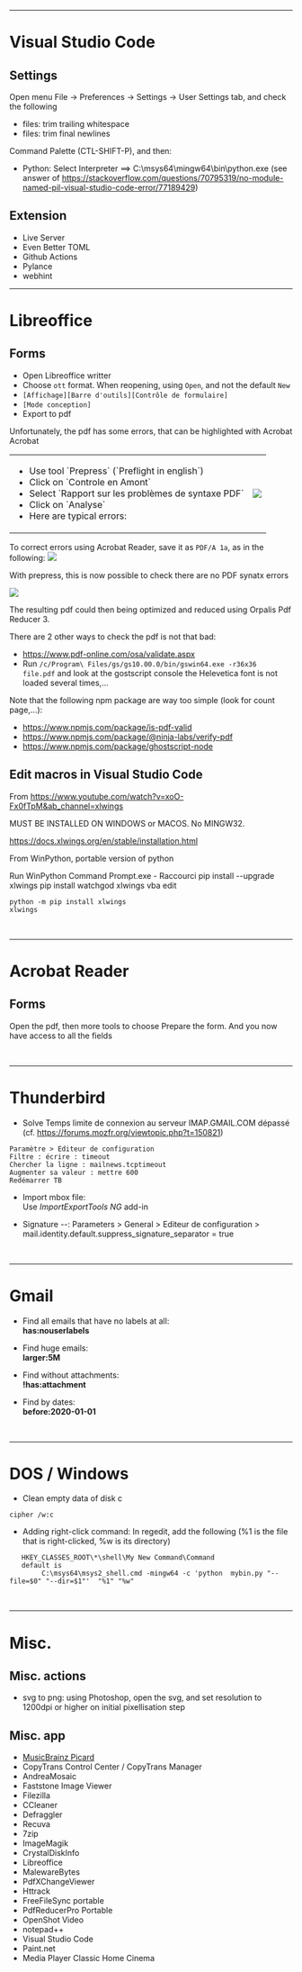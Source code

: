 ____________________________
# Visual Studio Code

## Settings
Open menu File → Preferences → Settings → User Settings tab, and check the following
* files: trim trailing whitespace
* files: trim final newlines

Command Palette (CTL-SHIFT-P), and then:
* Python: Select Interpreter ==> C:\msys64\mingw64\bin\python.exe
  (see answer of https://stackoverflow.com/questions/70795319/no-module-named-pil-visual-studio-code-error/77189429)

## Extension

* Live Server
* Even Better TOML
* Github Actions
* Pylance
* webhint



____________________________
# Libreoffice

## Forms
* Open Libreoffice writter
* Choose `ott` format. When reopening, using `Open`, and not the default `New`
* `[Affichage][Barre d'outils][Contrôle de formulaire]`
* `[Mode conception]`
* Export to pdf


Unfortunately, the pdf has some errors, that can be highlighted
with Acrobat Acrobat

<table>
<tbody>
<tr>
<td>
<ul>
<li> Use tool `Prepress` (`Preflight in english`) </li>
<li> Click on `Controle en Amont` </li>
<li> Select `Rapport sur les problèmes de syntaxe PDF` </li>
<li> Click on `Analyse` </li>
<li> Here are typical errors: </li>
</td>

<td>
<img src="https://raw.githubusercontent.com/pascal-brand38/docs/main/windows/pdf-errors.png"/>
</td>
</tr>
</tbody>
</table>


To correct errors using Acrobat Reader, save it as `PDF/A 1a`, as in the following:
![](https://raw.githubusercontent.com/pascal-brand38/docs/main/windows/pdf-save-pdfA-1a.png)

With prepress, this is now possible to check there are no PDF synatx errors

![](https://raw.githubusercontent.com/pascal-brand38/docs/main/windows/pdf-correct.png)

The resulting pdf could then being optimized and reduced using Orpalis Pdf Reducer 3.

There are 2 other ways to check the pdf is not that bad:
* https://www.pdf-online.com/osa/validate.aspx
* Run `/c/Program\ Files/gs/gs10.00.0/bin/gswin64.exe -r36x36 file.pdf`
  and look at the gostscript console the Helevetica font is not
  loaded several times,...

Note that the following npm package are way too simple
(look for count page,...):
* https://www.npmjs.com/package/is-pdf-valid
* https://www.npmjs.com/package/@ninja-labs/verify-pdf
* https://www.npmjs.com/package/ghostscript-node

## Edit macros in Visual Studio Code
From https://www.youtube.com/watch?v=xoO-Fx0fTpM&ab_channel=xlwings

MUST BE INSTALLED ON WINDOWS or MACOS. No MINGW32.

https://docs.xlwings.org/en/stable/installation.html

From WinPython, portable version of python

Run WinPython Command Prompt.exe - Raccourci
pip install --upgrade xlwings
pip install watchgod
xlwings vba edit


```
python -m pip install xlwings
xlwings
```



<br>

____________________________
# Acrobat Reader

## Forms

Open the pdf, then more tools to choose Prepare the form.
And you now have access to all the fields

<br>

____________________________
# Thunderbird

* Solve Temps limite de connexion au serveur IMAP.GMAIL.COM dépassé (cf. https://forums.mozfr.org/viewtopic.php?t=150821)
```
Paramètre > Editeur de configuration
Filtre : écrire : timeout
Chercher la ligne : mailnews.tcptimeout
Augmenter sa valeur : mettre 600
Redémarrer TB
```

* Import mbox file: </br>
  Use *ImportExportTools NG* add-in

* Signature --:
  Parameters > General > Editeur de configuration > mail.identity.default.suppress_signature_separator = true

<br>

____________________________
# Gmail

* Find all emails that have no labels at all: </br>
  **has:nouserlabels**

* Find huge emails: </br>
  **larger:5M**

* Find without attachments: </br>
  **!has:attachment**

* Find by dates: <br>
  **before:2020-01-01**

<br>

____________________________
# DOS / Windows

* Clean empty data of disk c
```
cipher /w:c
```

* Adding right-click command:
In regedit, add the following (%1 is the file that is right-clicked, %w is its directory)
```
   HKEY_CLASSES_ROOT\*\shell\My New Command\Command
   default is
        C:\msys64\msys2_shell.cmd -mingw64 -c 'python  mybin.py "--file=$0" "--dir=$1"'  "%1" "%w"
```

<br>

____________________________
# Misc.

## Misc. actions

* svg to png: using Photoshop, open the svg, and set resolution to
  1200dpi or higher on initial pixellisation step

## Misc. app
* [MusicBrainz Picard](https://picard.musicbrainz.org/)
* CopyTrans Control Center / CopyTrans Manager
* AndreaMosaic
* Faststone Image Viewer
* Filezilla
* CCleaner
* Defraggler
* Recuva
* 7zip
* ImageMagik
* CrystalDiskInfo
* Libreoffice
* MalewareBytes
* PdfXChangeViewer
* Httrack
* FreeFileSync portable
* PdfReducerPro Portable
* OpenShot Video
* notepad++
* Visual Studio Code
* Paint.net
* Media Player Classic Home Cinema
